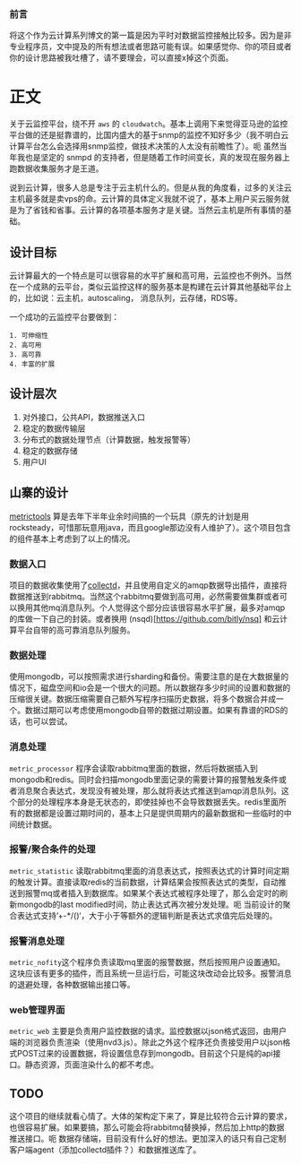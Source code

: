 ### 前言

   将这个作为云计算系列博文的第一篇是因为平时对数据监控接触比较多。因为是非专业程序员，文中提及的所有想法或者思路可能有误。如果感觉你、你的项目或者你的设计思路被我吐槽了，请不要理会，可以直接x掉这个页面。

# 正文

   关于云监控平台，绕不开 `aws` 的 `cloudwatch`。基本上调用下来觉得亚马逊的监控平台做的还是挺靠谱的，比国内盛大的基于snmp的监控不知好多少（我不明白云计算平台怎么会选择用snmp监控，做技术决策的人太没有前瞻性了）。呃 虽然当年我也是坚定的 snmpd 的支持者，但是随着工作时间变长，真的发现在服务器上跑数据收集服务才是王道。

   说到云计算，很多人总是专注于云主机什么的。但是从我的角度看，过多的关注云主机最多就是卖vps的命。云计算的具体定义我就不说了，基本上用户买云服务就是为了省钱和省事。云计算的各项基本服务才是关键。当然云主机是所有事情的基础。

## 设计目标

   云计算最大的一个特点是可以很容易的水平扩展和高可用，云监控也不例外。当然在一个成熟的云平台，类似云监控这样的服务基本是构建在云计算其他基础平台上的，比如说：云主机，autoscaling， 消息队列，云存储，RDS等。

   一个成功的云监控平台要做到：

    1. 可伸缩性
    2. 高可用
    3. 高可靠
    4. 丰富的扩展

## 设计层次

1. 对外接口，公共API，数据推送入口
2. 稳定的数据传输层
3. 分布式的数据处理节点（计算数据，触发报警等）
4. 稳定的数据存储
5. 用户UI

## 山寨的设计

   [metrictools](github.com/datastream/metrictools) 算是去年下半年业余时间搞的一个玩具（原先的计划是用rocksteady，可惜那玩意用java，而且google那边没有人维护了）。这个项目包含的组件基本上考虑到了以上的情况。

### 数据入口

   项目的数据收集使用了[collectd](http://collectd.org)，并且使用自定义的amqp数据导出插件，直接将数据推送到rabbitmq。当然这个rabbitmq要做到高可用，必然需要做集群或者可以换用其他mq消息队列。个人觉得这个部分应该很容易水平扩展，最多对amqp的库做一下自己的封装。或者换用 (nsqd)[https://github.com/bitly/nsq] 和云计算平台自带的高可靠消息队列服务。

### 数据处理

   使用mongodb，可以按照需求进行sharding和备份。需要注意的是在大数据量的情况下，磁盘空间和io会是一个很大的问题。所以数据存多少时间的设置和数据的压缩很关键。数据压缩需要自己额外写程序扫描历史数据，将多个数据合并成一个。数据过期可以考虑使用mongodb自带的数据过期设置。如果有靠谱的RDS的话，也可以尝试。

### 消息处理

   `metric_processor` 程序会读取rabbitmq里面的数据，然后将数据插入到mongodb和redis。同时会扫描mongodb里面记录的需要计算的报警触发条件或者消息聚合表达式，发现没有被处理，那么就将表达式推送到amqp消息队列。这个部分的处理程序本身是无状态的，即使挂掉也不会导致数据丢失。redis里面所有的数据都是设置过期时间的，基本上只是提供周期内的最新数据和一些临时的中间统计数据。

### 报警/聚合条件的处理

   `metric_statistic` 读取rabbitmq里面的消息表达式，按照表达式的计算时间定期的触发计算。直接读取redis的当前数据，计算结果会按照表达式的类型，自动推送到报警mq或者插入到数据库。如果某个表达式被程序处理了，那么会定时的刷新mongodb的last modified时间，防止表达式再次被分发处理。呃 当前设计的聚合表达式支持’+-*/()‘，大于小于等额外的逻辑判断是表达式求值完后处理的。

### 报警消息处理

   `metric_nofity`这个程序负责读取mq里面的报警数据，然后按照用户设置通知。这块应该有更多的插件，而且系统一旦运行后，可能这块改动会比较多。报警消息的退避处理，各种数据输出接口等。

### web管理界面

   `metric_web` 主要是负责用户监控数据的请求。监控数据以json格式返回，由用户端的浏览器负责渲染（使用nvd3.js）。除此之外这个程序还负责接受用户以json格式POST过来的设置数据，将设置信息存到mongodb。目前这个只是纯的api接口。静态资源，页面渲染什么的都不考虑。

## TODO

   这个项目的继续就看心情了。大体的架构定下来了，算是比较符合云计算的要求，也很容易扩展。如果要搞，那么可能会将rabbitmq替换掉，然后加上http的数据推送接口。呃 数据存储端，目前没有什么好的想法。更加深入的话只有自己定制客户端agent（添加collectd插件？）和数据推送库了。
